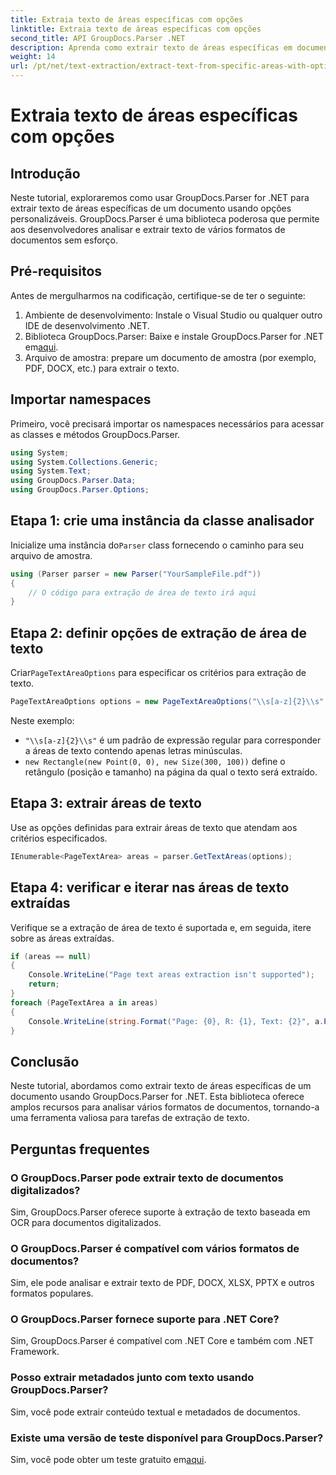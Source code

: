 ```yaml
---
title: Extraia texto de áreas específicas com opções
linktitle: Extraia texto de áreas específicas com opções
second_title: API GroupDocs.Parser .NET
description: Aprenda como extrair texto de áreas específicas em documentos usando GroupDocs.Parser for .NET. Explore opções avançadas de extração de texto com este tutorial.
weight: 14
url: /pt/net/text-extraction/extract-text-from-specific-areas-with-options/
---
```


# Extraia texto de áreas específicas com opções

## Introdução
Neste tutorial, exploraremos como usar GroupDocs.Parser for .NET para extrair texto de áreas específicas de um documento usando opções personalizáveis. GroupDocs.Parser é uma biblioteca poderosa que permite aos desenvolvedores analisar e extrair texto de vários formatos de documentos sem esforço.
## Pré-requisitos
Antes de mergulharmos na codificação, certifique-se de ter o seguinte:
1. Ambiente de desenvolvimento: Instale o Visual Studio ou qualquer outro IDE de desenvolvimento .NET.
2.  Biblioteca GroupDocs.Parser: Baixe e instale GroupDocs.Parser for .NET em[aqui](https://releases.groupdocs.com/parser/net/).
3. Arquivo de amostra: prepare um documento de amostra (por exemplo, PDF, DOCX, etc.) para extrair o texto.

## Importar namespaces
Primeiro, você precisará importar os namespaces necessários para acessar as classes e métodos GroupDocs.Parser.
```csharp
using System;
using System.Collections.Generic;
using System.Text;
using GroupDocs.Parser.Data;
using GroupDocs.Parser.Options;
```
## Etapa 1: crie uma instância da classe analisador
 Inicialize uma instância do`Parser` class fornecendo o caminho para seu arquivo de amostra.
```csharp
using (Parser parser = new Parser("YourSampleFile.pdf"))
{
    // O código para extração de área de texto irá aqui
}
```
## Etapa 2: definir opções de extração de área de texto
 Criar`PageTextAreaOptions` para especificar os critérios para extração de texto.
```csharp
PageTextAreaOptions options = new PageTextAreaOptions("\\s[a-z]{2}\\s", new Rectangle(new Point(0, 0), new Size(300, 100)));
```
Neste exemplo:
- `"\\s[a-z]{2}\\s"` é um padrão de expressão regular para corresponder a áreas de texto contendo apenas letras minúsculas.
- `new Rectangle(new Point(0, 0), new Size(300, 100))` define o retângulo (posição e tamanho) na página da qual o texto será extraído.
## Etapa 3: extrair áreas de texto
Use as opções definidas para extrair áreas de texto que atendam aos critérios especificados.
```csharp
IEnumerable<PageTextArea> areas = parser.GetTextAreas(options);
```
## Etapa 4: verificar e iterar nas áreas de texto extraídas
Verifique se a extração de área de texto é suportada e, em seguida, itere sobre as áreas extraídas.
```csharp
if (areas == null)
{
    Console.WriteLine("Page text areas extraction isn't supported");
    return;
}
foreach (PageTextArea a in areas)
{
    Console.WriteLine(string.Format("Page: {0}, R: {1}, Text: {2}", a.Page.Index, a.Rectangle, a.Text));
}
```

## Conclusão
Neste tutorial, abordamos como extrair texto de áreas específicas de um documento usando GroupDocs.Parser for .NET. Esta biblioteca oferece amplos recursos para analisar vários formatos de documentos, tornando-a uma ferramenta valiosa para tarefas de extração de texto.

## Perguntas frequentes
### O GroupDocs.Parser pode extrair texto de documentos digitalizados?
Sim, GroupDocs.Parser oferece suporte à extração de texto baseada em OCR para documentos digitalizados.
### O GroupDocs.Parser é compatível com vários formatos de documentos?
Sim, ele pode analisar e extrair texto de PDF, DOCX, XLSX, PPTX e outros formatos populares.
### O GroupDocs.Parser fornece suporte para .NET Core?
Sim, GroupDocs.Parser é compatível com .NET Core e também com .NET Framework.
### Posso extrair metadados junto com texto usando GroupDocs.Parser?
Sim, você pode extrair conteúdo textual e metadados de documentos.
### Existe uma versão de teste disponível para GroupDocs.Parser?
 Sim, você pode obter um teste gratuito em[aqui](https://releases.groupdocs.com/).